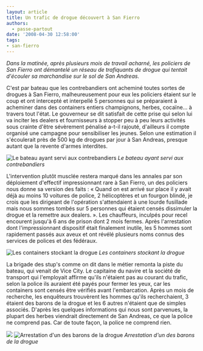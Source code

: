 ```yaml
---
layout: article
title: Un trafic de drogue découvert à San Fierro
authors:
  - passe-partout
date: '2008-04-30 12:58:00'
tags:
- san-fierro
---
```


_Dans la matinée, après plusieurs mois de travail acharné, les policiers de San Fierro ont démantelé un réseau de trafiquants de drogue qui tentait d'écouler sa marchandise sur le sol de San Andreas._

C'est par bateau que les contrebandiers ont acheminé toutes sortes de drogues à San Fierro, malheureusement pour eux les policiers étaient sur le coup et ont intercepté et interpellé 5 personnes qui se préparaient à acheminer dans des containers entiers champignons, herbes, cocaïne... à travers tout l'état. Le gouverneur se dit satisfait de cette prise qui selon lui va inciter les dealers et fournisseurs à stopper peu à peu leurs activités sous crainte d'être sévèrement pénalisé a-t-il rajouté, d'ailleurs il compte organisé une campagne pour sensibiliser les jeunes. Selon une estimation il s'écoulerait près de 500 kg de drogues par jour à San Andreas, presque autant que la revente d'armes interdites.

![Le bateau ayant servi aux contrebandiers](/content/images/2005/01/bateaudrogue.jpg/)
_Le bateau ayant servi aux contrebandiers_

L'intervention plutôt musclée restera marqué dans les annales par son déploiement d'effectif impressionnant rare à San Fierro, un des policiers nous donne sa version des faits : « Quand on est arrivé sur place il y avait déjà au moins 10 voitures de police, 2 hélicoptères et un fourgon blindé, je crois que les dirigeant de l'opération s'attendaient à une lourde fusillade mais nous sommes tombés sur 5 personnes qui étaient censés dissimuler la drogue et la remettre aux dealers. ». Les chauffeurs, inculpés pour recel encourent jusqu'à 6 ans de prison dont 2 mois fermes. Après l'arrestation dont l'impressionnant dispositif était finalement inutile, les 5 hommes sont rapidement passés aux aveux et ont révélé plusieurs noms connus des services de polices et des fédéraux.

![Les containers stockant la drogue](/content/images/2005/01/container01.jpg/)
_Les containers stockant la drogue_

La brigade des stup's comme on dit dans le métier remonta la piste du bateau, qui venait de Vice City. Le capitaine du navire et la société de transport qui l'employait affirme qu'ils n'étaient pas au courant du trafic, selon la police ils auraient été payés pour fermer les yeux, car les containers sont censés être vérifiés avant l'embarcation. Après un mois de recherche, les enquêteurs trouvèrent les hommes qu'ils recherchaient, 3 étaient des barons de la drogue et les 6 autres n'étaient que de simples associés. D'après les quelques informations qui nous sont parvenues, la plupart des herbes viendrait directement de San Andreas, ce que la police ne comprend pas. Car de toute façon, la police ne comprend rien.

![](/content/images/2005/01/arrestation01.jpg/)
![Arrestation d'un des barons de la drogue](/content/images/2005/01/arrestation02.jpg/)
_Arrestation d'un des barons de la drogue_